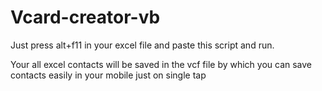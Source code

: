 # Vcard-creator-vb

Just press alt+f11 in your excel file and paste this script and run.

Your all excel contacts will be saved in the vcf file by which you can save contacts easily in your mobile just on single tap
